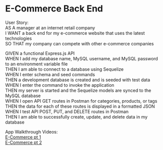 # E-Commerce Back End
User Story:  
AS A manager at an internet retail company  
I WANT a back end for my e-commerce website that uses the latest technologies  
SO THAT my company can compete with other e-commerce companies  
  
GIVEN a functional Express.js API  
WHEN I add my database name, MySQL username, and MySQL password to an environment variable file  
THEN I am able to connect to a database using Sequelize  
WHEN I enter schema and seed commands  
THEN a development database is created and is seeded with test data  
WHEN I enter the command to invoke the application  
THEN my server is started and the Sequelize models are synced to the MySQL database  
WHEN I open API GET routes in Postman for categories, products, or tags  
THEN the data for each of these routes is displayed in a formatted JSON  
WHEN I test API POST, PUT, and DELETE routes in Postman  
THEN I am able to successfully create, update, and delete data in my database  

App Walkthrough Videos:  
[E-Commerce pt 1](https://drive.google.com/file/d/109Dx67mrs1cpd_No_Dm4bT4Ul7VfiJga/view)  
[E-Commerce pt 2](https://drive.google.com/file/d/1k7ZMoBHzwNBP4ATPNuCecAKmi5PGCOtM/view)